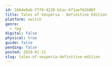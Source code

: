 ```yaml
---
id: 1864e8ab-f7f9-4228-b1ac-6f1aef62600f
title: Tales of Vesperia - Definitive Edition
platform: switch
genre:
  - rpg
digital: false
physical: true
guide: false
pending: false
posted: 2019-01-11
slug: tales-of-vesperia-definitive-edition
---
```

